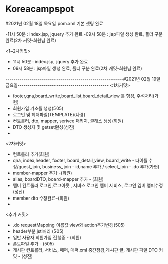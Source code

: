 # Koreacampspot

#2021년 02월 18일 목요일 pom.xml 기본 셋팅 완료

-11시 50분 : index.jsp, jquery 추가 완료
-09시 58분 : jsp파일 생성 완료, 폴더 구분 완료(2차 커밋-희원님 완료)

<1~2차커밋>
- 11시 50분 : index.jsp, jquery 추가 완료
- 09시 58분 : jsp파일 생성 완료, 폴더 구분 완료(2차 커밋-희원님 완료)

----------------------------------------------------------#2021년 02월 19일 금요일---------------------------------------------
<1차커밋>
- footer,qna,board_write,board_list,board_detail_view 틀 형성, 주석처리(가현)
- 회원가입 기초틀 생성(505)
- 로그인 및 헤더파일(TEMPLATE)(나경)
- 컨트롤러, dto, mapper, serivce 패키지, 클래스 생성(희원)
- DTO 생성자 및 getset완성(성진)
- 
<2차커밋>
- 컨트롤러 추가(희원)
- qna, index,header, footer, board_detail_view, board_write - 타이틀 수정/guest_join, business_join - id,name 추가 / select_join   - .do 추가(가현)
- member-mapper 추가 -(희원)
- alias, boardDTO, board-mapper 추가 - (희원)
- 멤버 컨트롤러 로그인,로그아웃 , 서비스 로그인 멤버 서비스, 로그인 멤버 맵퍼수정(성진)
- member dto 수정완료-(희원)
- 

<추가 커밋>
- .do requestMapping 이름값 view와 action추가변경(505)
- header부분 jstl처리 (505)
- 일반 사용자 회원가입 진행중 - (희원)
- 폰트파일 추가 - (505)
- 게시판 컨트롤러, 서비스, 매퍼, 매퍼.xml 중간점검,게시판 글, 게시판 파일 DTO 커밋 - (성진)
